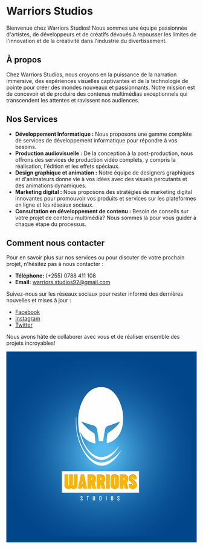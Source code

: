 # Warriors Studios

Bienvenue chez Warriors Studios! Nous sommes une équipe passionnée d'artistes, de développeurs et de créatifs dévoués à repousser les limites de l'innovation et de la créativité dans l'industrie du divertissement.

## À propos

Chez Warriors Studios, nous croyons en la puissance de la narration immersive, des expériences visuelles captivantes et de la technologie de pointe pour créer des mondes nouveaux et passionnants. Notre mission est de concevoir et de produire des contenus multimédias exceptionnels qui transcendent les attentes et ravissent nos audiences.

## Nos Services

- **Développement Informatique :** Nous proposons une gamme complète de services de développement informatique pour répondre à vos besoins.
- **Production audiovisuelle :** De la conception à la post-production, nous offrons des services de production vidéo complets, y compris la réalisation, l'édition et les effets spéciaux.
- **Design graphique et animation :** Notre équipe de designers graphiques et d'animateurs donne vie à vos idées avec des visuels percutants et des animations dynamiques.
- **Marketing digital :** Nous proposons des stratégies de marketing digital innovantes pour promouvoir vos produits et services sur les plateformes en ligne et les réseaux sociaux.
- **Consultation en développement de contenu :** Besoin de conseils sur votre projet de contenu multimédia? Nous sommes là pour vous guider à chaque étape du processus.

## Comment nous contacter

Pour en savoir plus sur nos services ou pour discuter de votre prochain projet, n'hésitez pas à nous contacter :

- **Téléphone:** (+255) 0788 411 108
- **Email:** warriors.studios92@gmail.com

Suivez-nous sur les réseaux sociaux pour rester informé des dernières nouvelles et mises à jour :

- [Facebook](https://www.facebook.com/warriorsstudios)
- [Instagram](https://www.instagram.com/warriorsstudios)
- [Twitter](https://twitter.com/warriors_studios)

Nous avons hâte de collaborer avec vous et de réaliser ensemble des projets incroyables!

![Logo de Warriors Studios](assets/images/LOGO%202.png)

